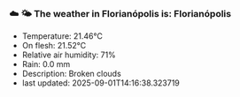 ### ☁️ 🌤️  The weather in Florianópolis is: Florianópolis

- Temperature: 21.46°C
- On flesh: 21.52°C
- Relative air humidity: 71%
- Rain: 0.0 mm
- Description: Broken clouds
- last updated: 2025-09-01T14:16:38.323719
